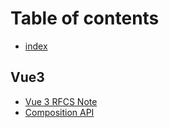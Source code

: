 # Table of contents

* [index](README.md)

## Vue3

* [Vue 3 RFCS Note](vue3/vue3_rfcs_note.md)
* [Composition API](vue3/composition-api.md)

